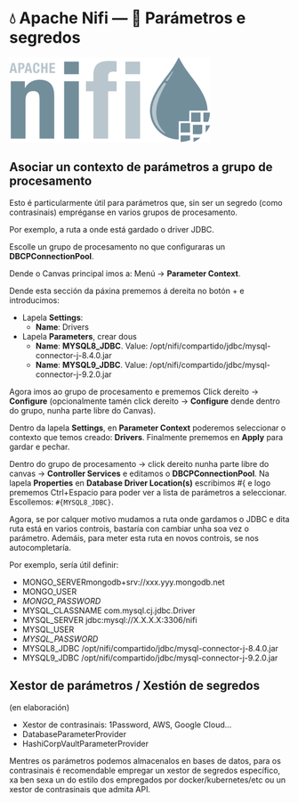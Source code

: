 # 💧 Apache Nifi &mdash; 🎯 Parámetros e segredos

![Logo Apache Nifi](images/nifi/Apache-nifi-logo.svg#derecha "Logo Apache Nifi")

## Asociar un contexto de parámetros a grupo de procesamento

Esto é particularmente útil para parámetros que, sin ser un segredo (como contrasinais) empréganse en varios grupos de procesamento.

Por exemplo, a ruta a onde está gardado o driver JDBC.

Escolle un grupo de procesamento no que configuraras un **DBCPConnectionPool**.

Dende o Canvas principal imos a: Menú &rarr; **Parameter Context**.

Dende esta sección da páxina prememos á dereita no botón + e introducimos:

- Lapela **Settings**:
    - **Name**: Drivers
- Lapela **Parameters**, crear dous
    - **Name**: **MYSQL8_JDBC**. Value: /opt/nifi/compartido/jdbc/mysql-connector-j-8.4.0.jar
    - **Name**: **MYSQL9_JDBC**. Value: /opt/nifi/compartido/jdbc/mysql-connector-j-9.2.0.jar

Agora imos ao grupo de procesamento e prememos Click dereito &rarr; **Configure** (opcionalmente tamén click dereito &rarr; **Configure** dende dentro do grupo, nunha parte libre do Canvas).

Dentro da lapela **Settings**, en **Parameter Context** poderemos seleccionar o contexto que temos creado: **Drivers**. Finalmente prememos en **Apply** para gardar e pechar.

Dentro do grupo de procesamento &rarr; click dereito nunha parte libre do canvas &rarr; **Controller Services** e editamos o **DBCPConnectionPool**. Na lapela **Properties** en **Database Driver Location(s)** escribimos #{ e logo prememos Ctrl+Espacio para poder ver a lista de parámetros a seleccionar. Escollemos: `#{MYSQL8_JDBC}`.

Agora, se por calquer motivo mudamos a ruta onde gardamos o JDBC e dita ruta está en varios controis, bastaría con cambiar unha soa vez o parámetro. Ademáis, para meter esta ruta en novos controis, se nos autocompletaría.

Por exemplo, sería útil definir:

- MONGO_SERVERmongodb+srv://xxx.yyy.mongodb.net
- MONGO_USER
- *MONGO_PASSWORD* 
- MYSQL_CLASSNAME com.mysql.cj.jdbc.Driver
- MYSQL_SERVER jdbc:mysql://X.X.X.X:3306/nifi
- MYSQL_USER
- *MYSQL_PASSWORD*
- MYSQL8_JDBC /opt/nifi/compartido/jdbc/mysql-connector-j-8.4.0.jar
- MYSQL9_JDBC /opt/nifi/compartido/jdbc/mysql-connector-j-9.2.0.jar


## Xestor de parámetros / Xestión de segredos

(en elaboración)

- Xestor de contrasinais: 1Password, AWS, Google Cloud...
- DatabaseParameterProvider
- HashiCorpVaultParameterProvider

Mentres os parámetros podemos almacenalos en bases de datos, para os contrasinais é recomendable empregar un xestor de segredos específico, xa ben sexa un do estilo dos empregados por docker/kubernetes/etc ou un xestor de contrasinais que admita API.